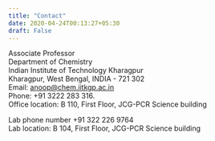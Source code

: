 ```yaml
---
title: "Contact"
date: 2020-04-24T00:13:27+05:30
draft: False
---
```


Associate Professor\
Department of Chemistry\
Indian Institute of Technology Kharagpur\
Kharagpur, West Bengal, INDIA - 721 302\
Email: anoop@chem.iitkgp.ac.in\
Phone: +91 3222 283 316.\
Office location: B 110, First Floor, JCG-PCR Science building

Lab phone number +91 322 226 9764\
Lab location: B 104, First Floor, JCG-PCR Science building

